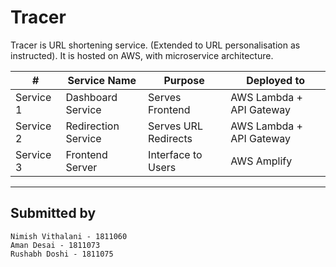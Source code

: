 # Tracer
Tracer is URL shortening service. (Extended to URL personalisation as instructed). It is hosted on AWS, with microservice architecture.

| # | Service Name | Purpose | Deployed to |
|-----------|-------------------|-----------------|-------------------------|
| Service 1 | Dashboard Service | Serves Frontend | AWS Lambda + API Gateway |
| Service 2 | Redirection Service | Serves URL Redirects | AWS Lambda + API Gateway |
| Service 3 | Frontend Server | Interface to Users | AWS Amplify | 
---

## Submitted by

```
Nimish Vithalani - 1811060
Aman Desai - 1811073
Rushabh Doshi - 1811075
```
